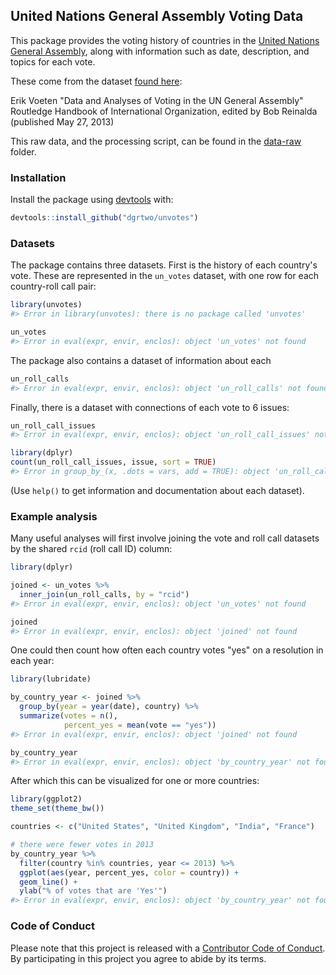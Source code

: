 <!-- README.md is generated from README.Rmd. Please edit that file -->



## United Nations General Assembly Voting Data

This package provides the voting history of countries in the [United Nations General Assembly](http://www.un.org/en/ga/), along with information such as date, description, and topics for each vote.

These come from the dataset [found here](https://dataverse.harvard.edu/dataset.xhtml?persistentId=hdl:1902.1/12379):

Erik Voeten "Data and Analyses of Voting in the UN General Assembly" Routledge Handbook of International Organization, edited by Bob Reinalda (published May 27, 2013)

This raw data, and the processing script, can be found in the [data-raw](data-raw) folder.

### Installation

Install the package using [devtools](https://github.com/hadley/devtools) with:


```r
devtools::install_github("dgrtwo/unvotes")
```

### Datasets

The package contains three datasets. First is the history of each country's vote. These are represented in the `un_votes` dataset, with one row for each country-roll call pair:


```r
library(unvotes)
#> Error in library(unvotes): there is no package called 'unvotes'

un_votes
#> Error in eval(expr, envir, enclos): object 'un_votes' not found
```

The package also contains a dataset of information about each 


```r
un_roll_calls
#> Error in eval(expr, envir, enclos): object 'un_roll_calls' not found
```

Finally, there is a dataset with connections of each vote to 6 issues:


```r
un_roll_call_issues
#> Error in eval(expr, envir, enclos): object 'un_roll_call_issues' not found

library(dplyr)
count(un_roll_call_issues, issue, sort = TRUE)
#> Error in group_by_(x, .dots = vars, add = TRUE): object 'un_roll_call_issues' not found
```

(Use `help()` to get information and documentation about each dataset).

### Example analysis

Many useful analyses will first involve joining the vote and roll call datasets by the shared `rcid` (roll call ID) column:


```r
library(dplyr)

joined <- un_votes %>%
  inner_join(un_roll_calls, by = "rcid")
#> Error in eval(expr, envir, enclos): object 'un_votes' not found

joined
#> Error in eval(expr, envir, enclos): object 'joined' not found
```

One could then count how often each country votes "yes" on a resolution in each year:


```r
library(lubridate)

by_country_year <- joined %>%
  group_by(year = year(date), country) %>%
  summarize(votes = n(),
            percent_yes = mean(vote == "yes"))
#> Error in eval(expr, envir, enclos): object 'joined' not found

by_country_year
#> Error in eval(expr, envir, enclos): object 'by_country_year' not found
```

After which this can be visualized for one or more countries:


```r
library(ggplot2)
theme_set(theme_bw())

countries <- c("United States", "United Kingdom", "India", "France")

# there were fewer votes in 2013
by_country_year %>%
  filter(country %in% countries, year <= 2013) %>%
  ggplot(aes(year, percent_yes, color = country)) +
  geom_line() +
  ylab("% of votes that are 'Yes'")
#> Error in eval(expr, envir, enclos): object 'by_country_year' not found
```

### Code of Conduct

Please note that this project is released with a [Contributor Code of Conduct](CONDUCT.md). By participating in this project you agree to abide by its terms.
